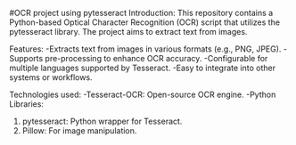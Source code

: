 #OCR project using pytesseract
Introduction:
This repository contains a Python-based Optical Character Recognition (OCR) script that utilizes the pytesseract library. The project aims to extract text from images.

Features:
-Extracts text from images in various formats (e.g., PNG, JPEG).
-Supports pre-processing to enhance OCR accuracy.
-Configurable for multiple languages supported by Tesseract.
-Easy to integrate into other systems or workflows.

Technologies used:
-Tesseract-OCR: Open-source OCR engine.
-Python Libraries:
  1. pytesseract: Python wrapper for Tesseract.
  2. Pillow: For image manipulation.
